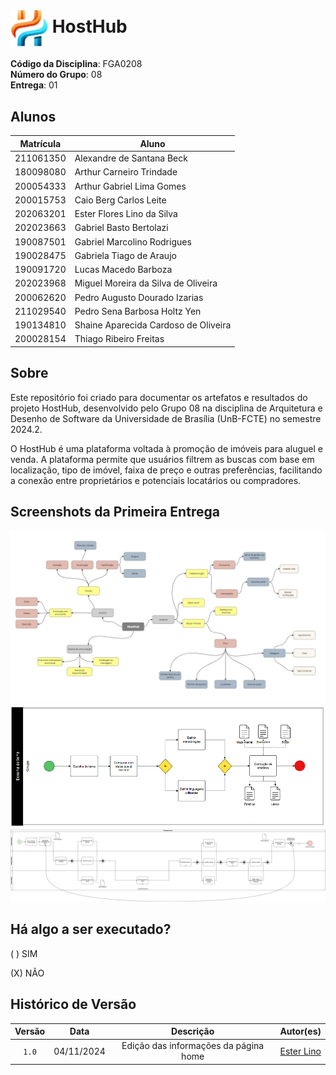 # <img src="images/HostHub.png" alt="HostHub" width="60px" style="vertical-align: middle;"> HostHub


**Código da Disciplina**: FGA0208<br>
**Número do Grupo**: 08<br>
**Entrega**: 01<br>

## Alunos

|Matrícula | Aluno |
| -- | -- |
| 211061350  | Alexandre de Santana Beck           |
| 180098080  | Arthur Carneiro Trindade            |
| 200054333  | Arthur Gabriel Lima Gomes           |
| 200015753  | Caio Berg Carlos Leite              |
| 202063201  | Ester Flores Lino da Silva          |
| 202023663  | Gabriel Basto Bertolazi             |
| 190087501  | Gabriel Marcolino Rodrigues         |
| 190028475  | Gabriela Tiago de Araujo            |
| 190091720  | Lucas Macedo Barboza                |
| 202023968  | Miguel Moreira da Silva de Oliveira |
| 200062620  | Pedro Augusto Dourado Izarias       |
| 211029540  | Pedro Sena Barbosa Holtz Yen        |
| 190134810  | Shaine Aparecida Cardoso de Oliveira|
| 200028154  | Thiago Ribeiro Freitas              |

## Sobre

Este repositório foi criado para documentar os artefatos e resultados do projeto HostHub, desenvolvido pelo Grupo 08 na disciplina de Arquitetura e Desenho de Software da Universidade de Brasília (UnB-FCTE) no semestre 2024.2.

O HostHub é uma plataforma voltada à promoção de imóveis para aluguel e venda. A plataforma permite que usuários filtrem as buscas com base em localização, tipo de imóvel, faixa de preço e outras preferências, facilitando a conexão entre proprietários e potenciais locatários ou compradores.

## Screenshots da Primeira Entrega

<div style="text-align: center;">
    <img src="/docs/images/mapa_mental.v2.jpg" alt="Mapa Mental" width="700px">
</div>

<div style="text-align: center;">
    <img src="/docs/images/BPMN_tema_v2.png" alt="Mapa Mental" width="700px">
</div>

<div style="text-align: center;">
    <img src="/docs/images/BPMN_Scrum.jpg" alt="Mapa Mental" width="1000px">
</div>

## Há algo a ser executado?

( ) SIM

(X) NÃO

## Histórico de Versão

| Versão |    Data    |         Descrição          |  Autor(es)  |
| :----: | :--------: | :------------------------: | :---------: |
| `1.0`  | 04/11/2024 | Edição das informações da página home | [Ester Lino](https://github.com/esteerlino) |
